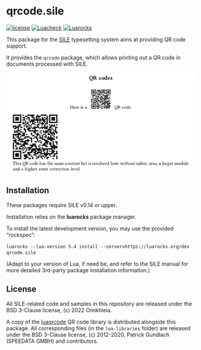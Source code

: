 # qrcode.sile

[![license](https://img.shields.io/github/license/Omikhleia/qrcode.sile)](LICENSE)
[![Luacheck](https://img.shields.io/github/workflow/status/Omikhleia/qrcode.sile/Luacheck?label=Luacheck&logo=Lua)](https://github.com/Omikhleia/qrcode.sile/actions?workflow=Luacheck)
[![Luarocks](https://img.shields.io/luarocks/v/Omikhleia/qrcode.sile?label=Luarocks&logo=Lua)](https://luarocks.org/modules/Omikhleia/qrcode.sile)

This package for the [SILE](https://github.com/sile-typesetter/sile) typesetting
system aims at providing QR code support.

It provides the `qrcode` package, which allows printing out a QR code in documents
processed with SILE.

![QR codes](qrcode.png "QR code example")

## Installation

These packages require SILE v0.14 or upper.

Installation relies on the **luarocks** package manager.

To install the latest development version, you may use the provided “rockspec”:

```
luarocks --lua-version 5.4 install --server=https://luarocks.org/dev qrcode.sile
```

(Adapt to your version of Lua, if need be, and refer to the SILE manual for more
detailed 3rd-party package installation information.)

## License

All SILE-related code and samples in this repository are released under the BSD 3-Clause license,
(c) 2022 Omikhleia.

A copy of the [luaqrcode](https://github.com/speedata/luaqrcode) QR code library is
distributed alongside this package.
All corresponding files (in the `lua-libraries` folder) are released under
the BSD 3-Clause license, (c) 2012-2020, Patrick Gundlach (SPEEDATA GMBH) and
contributors.
